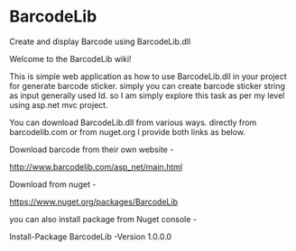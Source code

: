 # BarcodeLib
Create and display Barcode using BarcodeLib.dll


Welcome to the BarcodeLib wiki!

This is simple web application as how to use BarcodeLib.dll in your project for generate barcode sticker. simply you can create barcode sticker string as input generally used Id. so I am simply explore this task as per my level using asp.net mvc project.

You can download BarcodeLib.dll from various ways. directly from barcodelib.com or from nuget.org I provide both links as below.

Download barcode from their own website -

http://www.barcodelib.com/asp_net/main.html

Download from nuget -

https://www.nuget.org/packages/BarcodeLib

you can also install package from Nuget console -

Install-Package BarcodeLib -Version 1.0.0.0
